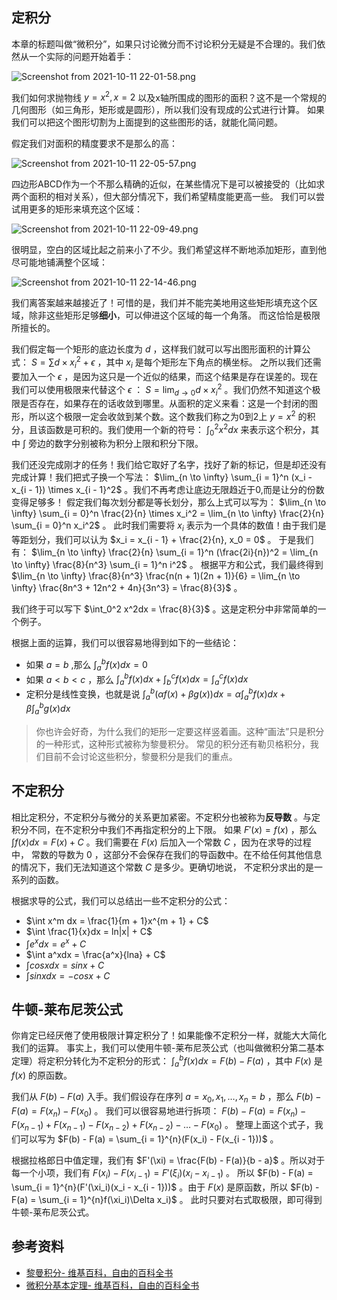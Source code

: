 ## 定积分
本章的标题叫做“微积分”，如果只讨论微分而不讨论积分无疑是不合理的。我们依然从一个实际的问题开始着手：

![Screenshot from 2021-10-11 22-01-58.png](https://i.loli.net/2021/10/11/wLXWT25OI6F7aPe.png)

我们如何求抛物线 $y = x^2, x = 2$ 以及x轴所围成的图形的面积？这不是一个常规的几何图形（如三角形，矩形或是圆形），所以我们没有现成的公式进行计算。
如果我们可以把这个图形切割为上面提到的这些图形的话，就能化简问题。

假定我们对面积的精度要求不是那么的高：

![Screenshot from 2021-10-11 22-05-57.png](https://i.loli.net/2021/10/11/KEwe96yGO4iajPC.png)

四边形ABCD作为一个不那么精确的近似，在某些情况下是可以被接受的（比如求两个面积的相对关系），但大部分情况下，我们希望精度能更高一些。
我们可以尝试用更多的矩形来填充这个区域：

![Screenshot from 2021-10-11 22-09-49.png](https://i.loli.net/2021/10/11/xBprJ3PLfsb6tqU.png)

很明显，空白的区域比起之前来小了不少。我们希望这样不断地添加矩形，直到他尽可能地铺满整个区域：

![Screenshot from 2021-10-11 22-14-46.png](https://i.loli.net/2021/10/11/jCMzuALVgUn6O3e.png)

我们离答案越来越接近了！可惜的是，我们并不能完美地用这些矩形填充这个区域，除非这些矩形足够**细小**，可以伸进这个区域的每一个角落。
而这恰恰是极限所擅长的。

我们假定每一个矩形的底边长度为 $d$ ，这样我们就可以写出图形面积的计算公式： $S = \sum d \times x_i^2 + \epsilon$ ，其中 $x_i$ 是每个矩形左下角点的横坐标。
之所以我们还需要加入一个 $\epsilon$ ，是因为这只是一个近似的结果，而这个结果是存在误差的。现在我们可以使用极限来代替这个 $\epsilon$ ： $S = \lim_{d \to 0} d \times x_i^2$ 。我们仍然不知道这个极限是否存在，如果存在的话收敛到哪里。从面积的定义来看：这是一个封闭的图形，所以这个极限一定会收敛到某个数。这个数我们称之为0到2上 $y = x^2$ 的积分，且该函数是可积的。我们使用一个新的符号： $\int_0^2x^2dx$ 来表示这个积分，其中 $\int$ 旁边的数字分别被称为积分上限和积分下限。

我们还没完成刚才的任务！我们给它取好了名字，找好了新的标记，但是却还没有完成计算！我们把式子换一个写法： $\lim_{n \to \infty} \sum_{i = 1}^n (x_i - x_{i - 1}) \times x_{i - 1}^2$ 。我们不再考虑让底边无限趋近于0,而是让分的份数变得足够多！
假定我们每次划分都是等长划分，那么上式可以写为： $\lim_{n \to \infty} \sum_{i = 0}^n \frac{2}{n} \times x_i^2 = \lim_{n \to \infty} \frac{2}{n} \sum_{i = 0}^n  x_i^2$ 。 此时我们需要将 $x_i$ 表示为一个具体的数值！由于我们是等距划分，我们可以认为 $x_i = x_{i - 1} + \frac{2}{n}, x_0 = 0$ 。
于是我们有： $\lim_{n \to \infty} \frac{2}{n} \sum_{i = 1}^n (\frac{2i}{n})^2 = \lim_{n \to \infty} \frac{8}{n^3} \sum_{i = 1}^n i^2$ 。
根据平方和公式，我们最终得到 $\lim_{n \to \infty} \frac{8}{n^3} \frac{n(n + 1)(2n + 1)}{6} = \lim_{n \to \infty} \frac{8n^3 + 12n^2 + 4n}{3n^3} = \frac{8}{3}$ 。

我们终于可以写下 $\int_0^2 x^2dx = \frac{8}{3}$ 。这是定积分中非常简单的一个例子。

根据上面的运算，我们可以很容易地得到如下的一些结论：

+ 如果 $a = b$ ,那么 $\int_a^b f(x)dx = 0$
+ 如果 $a < b < c$ ，那么 $\int_a^b f(x)dx + \int_b^c f(x)dx = \int_a^c f(x)dx$
+ 定积分是线性变换，也就是说 $\int_a^b (\alpha f(x) + \beta g(x))dx = \alpha\int_a^bf(x)dx + \beta\int_a^bg(x)dx$

> 你也许会好奇，为什么我们的矩形一定要这样竖着画。这种“画法”只是积分的一种形式，这种形式被称为黎曼积分。
> 常见的积分还有勒贝格积分，我们目前不会讨论这些积分，黎曼积分是我们的重点。

## 不定积分
相比定积分，不定积分与微分的关系更加紧密。不定积分也被称为**反导数** 。与定积分不同，在不定积分中我们不再指定积分的上下限。
如果 $F'(x) = f(x)$ ，那么 $\int f(x)dx = F(x) + C$ 。我们需要在 $F(x)$ 后加入一个常数 $C$ ，因为在求导的过程中，
常数的导数为 $0$ ，这部分不会保存在我们的导函数中。在不给任何其他信息的情况下，我们无法知道这个常数 $C$ 是多少。更确切地说，
不定积分求出的是一系列的函数。

根据求导的公式，我们可以总结出一些不定积分的公式：

+ $\int x^m dx = \frac{1}{m + 1}x^{m + 1} + C$
+ $\int \frac{1}{x}dx = ln|x| + C$
+ $\int e^xdx = e^x + C$
+ $\int a^xdx = \frac{a^x}{lna} + C$
+ $\int cosxdx = sinx + C$
+ $\int sinxdx = -cosx + C$
 
## 牛顿-莱布尼茨公式
你肯定已经厌倦了使用极限计算定积分了！如果能像不定积分一样，就能大大简化我们的运算。
事实上，我们可以使用牛顿-莱布尼茨公式（也叫做微积分第二基本定理）将定积分转化为不定积分的形式： $\int_a^b f(x)dx = F(b) - F(a)$ ，其中 $F(x)$ 是 $f(x)$ 的原函数。

我们从 $F(b) - F(a)$ 入手。我们假设存在序列 $a = x_0, x_1, \dots , x_n = b$ ，那么 $F(b) - F(a) = F(x_n) - F(x_0)$ 。
我们可以很容易地进行拆项： $F(b) - F(a) = F(x_n) - F(x_{n - 1}) + F(x_{n - 1}) - F(x_{n - 2}) + F(x_{n - 2}) - \dots - F(x_0)$ 。
整理上面这个式子，我们可以写为 $F(b) - F(a) = \sum_{i = 1}^{n}(F(x_i) - F(x_{i - 1}))$ 。

根据拉格郎日中值定理，我们有 $F'(\xi) = \frac{F(b) - F(a)}{b - a}$ 。所以对于每一个小项，我们有 $F(x_i) - F(x_{i - 1}) = F'(\xi_i)(x_i - x_{i - 1})$ 。
所以 $F(b) - F(a) = \sum_{i = 1}^{n}(F'(\xi_i)(x_i - x_{i - 1}))$ 。由于 $F(x)$ 是原函数，所以 $F(b) - F(a) = \sum_{i = 1}^{n}f(\xi_i)\Delta x_i)$ 。
此时只要对右式取极限，即可得到牛顿-莱布尼茨公式。

## 参考资料
+ [黎曼积分- 维基百科，自由的百科全书](https://zh.wikipedia.org/wiki/%E9%BB%8E%E6%9B%BC%E7%A7%AF%E5%88%86)
+ [微积分基本定理- 维基百科，自由的百科全书](https://zh.wikipedia.org/wiki/%E5%BE%AE%E7%A7%AF%E5%88%86%E5%9F%BA%E6%9C%AC%E5%AE%9A%E7%90%86)